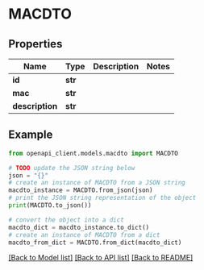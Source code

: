 # MACDTO


## Properties

Name | Type | Description | Notes
------------ | ------------- | ------------- | -------------
**id** | **str** |  | 
**mac** | **str** |  | 
**description** | **str** |  | 

## Example

```python
from openapi_client.models.macdto import MACDTO

# TODO update the JSON string below
json = "{}"
# create an instance of MACDTO from a JSON string
macdto_instance = MACDTO.from_json(json)
# print the JSON string representation of the object
print(MACDTO.to_json())

# convert the object into a dict
macdto_dict = macdto_instance.to_dict()
# create an instance of MACDTO from a dict
macdto_from_dict = MACDTO.from_dict(macdto_dict)
```
[[Back to Model list]](../README.md#documentation-for-models) [[Back to API list]](../README.md#documentation-for-api-endpoints) [[Back to README]](../README.md)


